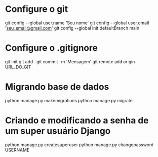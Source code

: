 # Configure o git

git config --global user.name 'Seu nome'
git config --global user.email 'seu_email@gmail.com'
git config --global init.defaultBranch main

# Configure o .gitignore

git init
git add .
git commit -m 'Mensagem'
git remote add origin URL_DO_GIT

# Migrando base de dados
python manage.py makemigrations
python manage.py migrate

# Criando e modificando a senha de um super usuário Django

python manage.py createsuperuser
python manage.py changepassword USERNAME